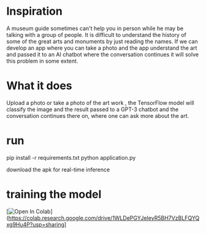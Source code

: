 
# Inspiration
A museum guide sometimes can't help you in person while he may be talking with a group of people. It is difficult to understand the history of some of the great arts and monuments by just reading the names. If we can develop an app where you can take a photo and the app understand the art and passed it to an AI chatbot where the conversation continues it will solve this problem in some extent.

# What it does
Upload a photo or take a photo of the art work , the TensorFlow model will classify the image and the result passed to a GPT-3 chatbot and the conversation continues there on, where one can ask more about the art.

# run
pip install -r requirements.txt
python application.py


download the apk for real-time inference


# training the model
[![Open In Colab](https://colab.research.google.com/assets/colab-badge.svg)](https://colab.research.google.com/drive/1WLDePGYJeIeyR5BH7VzBLFQYQxg9Hu4P?usp=sharing]
